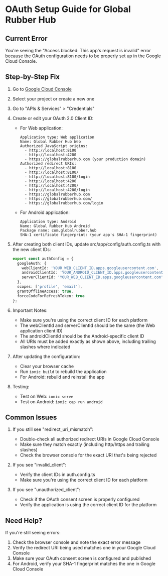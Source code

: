 # OAuth Setup Guide for Global Rubber Hub

## Current Error
You're seeing the "Access blocked: This app's request is invalid" error because the OAuth configuration needs to be properly set up in the Google Cloud Console.

## Step-by-Step Fix

1. Go to [Google Cloud Console](https://console.cloud.google.com/)

2. Select your project or create a new one

3. Go to "APIs & Services" > "Credentials"

4. Create or edit your OAuth 2.0 Client ID:
   - For Web application:
     ```
     Application type: Web application
     Name: Global Rubber Hub Web
     Authorized JavaScript origins:
       - http://localhost:8100
       - http://localhost:4200
       - https://globalrubberhub.com (your production domain)
     Authorized redirect URIs:
       - http://localhost:8100
       - http://localhost:8100/
       - http://localhost:8100/login
       - http://localhost:4200
       - http://localhost:4200/
       - http://localhost:4200/login
       - https://globalrubberhub.com
       - https://globalrubberhub.com/
       - https://globalrubberhub.com/login
     ```

   - For Android application:
     ```
     Application type: Android
     Name: Global Rubber Hub Android
     Package name: com.globalrubber.hub
     SHA-1 certificate fingerprint: (your app's SHA-1 fingerprint)
     ```

5. After creating both client IDs, update src/app/config/auth.config.ts with the new client IDs:
   ```typescript
   export const authConfig = {
     googleAuth: {
       webClientId: 'YOUR_WEB_CLIENT_ID.apps.googleusercontent.com',
       androidClientId: 'YOUR_ANDROID_CLIENT_ID.apps.googleusercontent.com',
       serverClientId: 'YOUR_WEB_CLIENT_ID.apps.googleusercontent.com',
     },
     scopes: ['profile', 'email'],
     grantOfflineAccess: true,
     forceCodeForRefreshToken: true
   };
   ```

6. Important Notes:
   - Make sure you're using the correct client ID for each platform
   - The webClientId and serverClientId should be the same (the Web application client ID)
   - The androidClientId should be the Android-specific client ID
   - All URIs must be added exactly as shown above, including trailing slashes where indicated

7. After updating the configuration:
   - Clear your browser cache
   - Run `ionic build` to rebuild the application
   - For Android: rebuild and reinstall the app

8. Testing:
   - Test on Web: `ionic serve`
   - Test on Android: `ionic cap run android`

## Common Issues

1. If you still see "redirect_uri_mismatch":
   - Double-check all authorized redirect URIs in Google Cloud Console
   - Make sure they match exactly (including http/https and trailing slashes)
   - Check the browser console for the exact URI that's being rejected

2. If you see "invalid_client":
   - Verify the client IDs in auth.config.ts
   - Make sure you're using the correct client ID for each platform

3. If you see "unauthorized_client":
   - Check if the OAuth consent screen is properly configured
   - Verify the application is using the correct client ID for the platform

## Need Help?

If you're still seeing errors:
1. Check the browser console and note the exact error message
2. Verify the redirect URI being used matches one in your Google Cloud Console
3. Make sure your OAuth consent screen is configured and published
4. For Android, verify your SHA-1 fingerprint matches the one in Google Cloud Console
